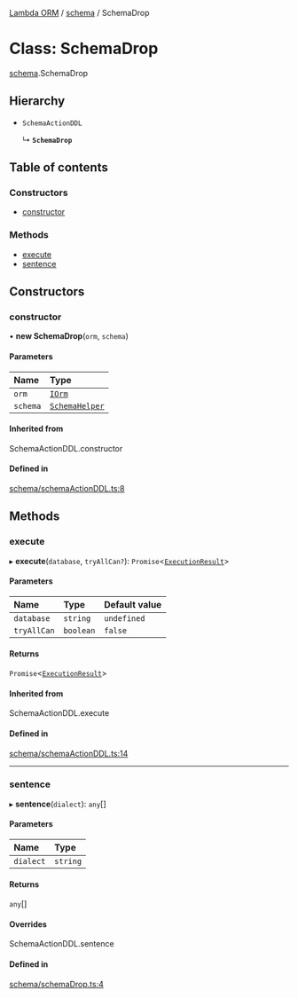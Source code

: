 [Lambda ORM](../README.md) / [schema](../modules/schema.md) / SchemaDrop

# Class: SchemaDrop

[schema](../modules/schema.md).SchemaDrop

## Hierarchy

- `SchemaActionDDL`

  ↳ **`SchemaDrop`**

## Table of contents

### Constructors

- [constructor](schema.SchemaDrop.md#constructor)

### Methods

- [execute](schema.SchemaDrop.md#execute)
- [sentence](schema.SchemaDrop.md#sentence)

## Constructors

### constructor

• **new SchemaDrop**(`orm`, `schema`)

#### Parameters

| Name | Type |
| :------ | :------ |
| `orm` | [`IOrm`](../interfaces/model.IOrm.md) |
| `schema` | [`SchemaHelper`](schema.SchemaHelper.md) |

#### Inherited from

SchemaActionDDL.constructor

#### Defined in

[schema/schemaActionDDL.ts:8](https://github.com/FlavioLionelRita/lambda-orm/blob/daf3ab1/src/orm/schema/schemaActionDDL.ts#L8)

## Methods

### execute

▸ **execute**(`database`, `tryAllCan?`): `Promise`<[`ExecutionResult`](../interfaces/connection.ExecutionResult.md)\>

#### Parameters

| Name | Type | Default value |
| :------ | :------ | :------ |
| `database` | `string` | `undefined` |
| `tryAllCan` | `boolean` | `false` |

#### Returns

`Promise`<[`ExecutionResult`](../interfaces/connection.ExecutionResult.md)\>

#### Inherited from

SchemaActionDDL.execute

#### Defined in

[schema/schemaActionDDL.ts:14](https://github.com/FlavioLionelRita/lambda-orm/blob/daf3ab1/src/orm/schema/schemaActionDDL.ts#L14)

___

### sentence

▸ **sentence**(`dialect`): `any`[]

#### Parameters

| Name | Type |
| :------ | :------ |
| `dialect` | `string` |

#### Returns

`any`[]

#### Overrides

SchemaActionDDL.sentence

#### Defined in

[schema/schemaDrop.ts:4](https://github.com/FlavioLionelRita/lambda-orm/blob/daf3ab1/src/orm/schema/schemaDrop.ts#L4)
